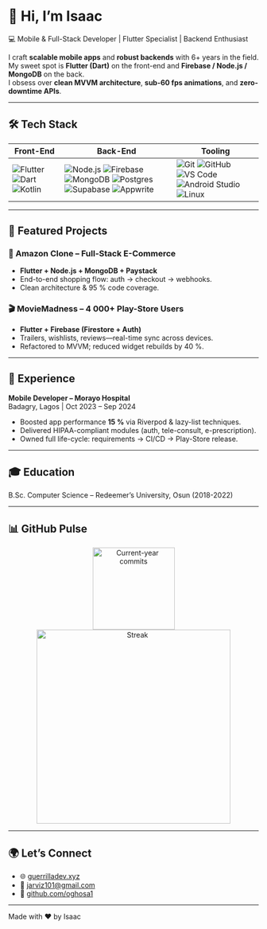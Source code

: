 # 👋 Hi, I’m Isaac  

💻 Mobile & Full-Stack Developer | Flutter Specialist | Backend Enthusiast  

I craft **scalable mobile apps** and **robust backends** with 6+ years in the field.  
My sweet spot is **Flutter (Dart)** on the front-end and **Firebase / Node.js / MongoDB** on the back.  
I obsess over **clean MVVM architecture**, **sub-60 fps animations**, and **zero-downtime APIs**.

---

## 🛠️ Tech Stack  

| Front-End | Back-End | Tooling |
|-----------|----------|---------|
| ![Flutter](https://skillicons.dev/icons?i=flutter) ![Dart](https://skillicons.dev/icons?i=dart) ![Kotlin](https://skillicons.dev/icons?i=kotlin) | ![Node.js](https://skillicons.dev/icons?i=nodejs) ![Firebase](https://skillicons.dev/icons?i=firebase) ![MongoDB](https://skillicons.dev/icons?i=mongodb) ![Postgres](https://skillicons.dev/icons?i=postgres) ![Supabase](https://skillicons.dev/icons?i=supabase) ![Appwrite](https://img.shields.io/badge/Appwrite-F02E65?logo=appwrite&logoColor=white) | ![Git](https://skillicons.dev/icons?i=git) ![GitHub](https://skillicons.dev/icons?i=github) ![VS Code](https://skillicons.dev/icons?i=vscode) ![Android Studio](https://skillicons.dev/icons?i=androidstudio) ![Linux](https://skillicons.dev/icons?i=linux) |

---

## 🚀 Featured Projects  

### 🛒 Amazon Clone – Full-Stack E-Commerce  
- **Flutter + Node.js + MongoDB + Paystack**  
- End-to-end shopping flow: auth → checkout → webhooks.  
- Clean architecture & 95 % code coverage.

### 🎬 MovieMadness – 4 000+ Play-Store Users  
- **Flutter + Firebase (Firestore + Auth)**  
- Trailers, wishlists, reviews—real-time sync across devices.  
- Refactored to MVVM; reduced widget rebuilds by 40 %.

---

## 💼 Experience  

**Mobile Developer – Morayo Hospital**  
Badagry, Lagos | Oct 2023 – Sep 2024  
- Boosted app performance **15 %** via Riverpod & lazy-list techniques.  
- Delivered HIPAA-compliant modules (auth, tele-consult, e-prescription).  
- Owned full life-cycle: requirements → CI/CD → Play-Store release.

---

## 🎓 Education  

B.Sc. Computer Science – Redeemer’s University, Osun (2018-2022)

---

## 📊 GitHub Pulse  

<!-- current-year commit counter (auto-updates) -->
<div align="center">
  <img height="165"
       alt="Current-year commits"
       src="https://github-readme-stats.vercel.app/api?username=oghosa1&show_icons=true&theme=radical&hide


  <img height="165" src="https://github-readme-stats.vercel.app/api/top-langs/?username=oghosa1&layout=compact&theme=radical&hide_title=true" alt="Top Languages"/>
</div>

<div align="center">
  <img width="390" src="https://github-readme-streak-stats.herokuapp.com/?user=oghosa1&theme=dark" alt="Streak"/>
</div>

---

## 🌍 Let’s Connect  

- 🌐 [guerrilladev.xyz](https://guerrilladev.xyz)  
- 📧 [jarviz101@gmail.com](mailto:jarviz101@gmail.com)  
- 🐙 [github.com/oghosa1](https://github.com/oghosa1)

---

Made with ❤️ by Isaac
